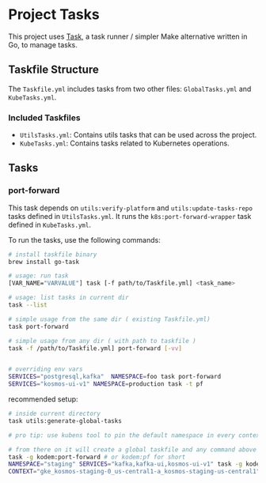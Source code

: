 # Project Tasks

This project uses [Task](https://taskfile.dev/#/), a task runner / simpler Make alternative written in Go, to manage tasks.

## Taskfile Structure

The `Taskfile.yml` includes tasks from two other files: `GlobalTasks.yml` and `KubeTasks.yml`.

### Included Taskfiles

- `UtilsTasks.yml`: Contains utils tasks that can be used across the project.
- `KubeTasks.yml`: Contains tasks related to Kubernetes operations.

## Tasks

### port-forward

This task depends on `utils:verify-platform` and `utils:update-tasks-repo` tasks defined in `UtilsTasks.yml`. It runs the `k8s:port-forward-wrapper` task defined in `KubeTasks.yml`.

To run the tasks, use the following commands:

```bash
# install taskfile binary
brew install go-task

# usage: run task
[VAR_NAME="VARVALUE"] task [-f path/to/Taskfile.yml] <task_name>

# usage: list tasks in current dir
task --list

# simple usage from the same dir ( existing Taskfile.yml)
task port-forward 

# simple usage from any dir ( with path to taskfile )
task -f /path/to/Taskfile.yml] port-forward [-vv]


# overriding env vars 
SERVICES="postgresql,kafka"  NAMESPACE=foo task port-forward
SERVICES="kosmos-ui-v1" NAMESPACE=production task -t pf
```

recommended setup:
```bash
# inside current directory
task utils:generate-global-tasks

# pro tip: use kubens tool to pin the default namespace in every context and the task will use it automatically 

# from there on it will create a global taskfile and any command above could be done with kodem prefix i.e:
task -g kodem:port-forward # or kodem:pf for short
NAMESPACE="staging" SERVICES="kafka,kafka-ui,kosmos-ui-v1" task -g kodem:pf
CONTEXT="gke_kosmos-staging-0_us-central1-a_kosmos-staging-us-central1" task -g kodem:pf
```